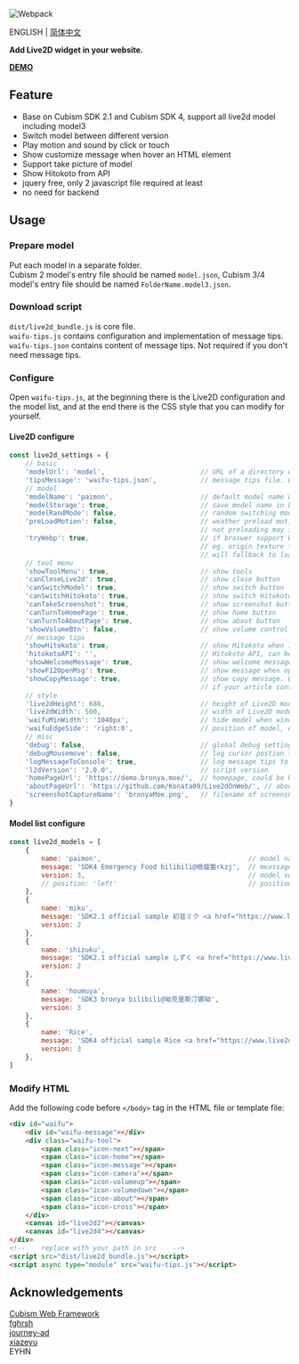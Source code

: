 ![Webpack](https://github.com/Konata09/Live2dOnWeb/workflows/Webpack/badge.svg)  

ENGLISH | [简体中文](https://github.com/Konata09/Live2dOnWeb/blob/master/README_CN.md)

**Add Live2D widget in your website.**  

**[DEMO](https://rivens.bronya.moe/)**

## Feature

- Base on Cubism SDK 2.1 and Cubism SDK 4, support all live2d model including model3  
- Switch model between different version  
- Play motion and sound by click or touch  
- Show customize message when hover an HTML element  
- Support take picture of model
- Show Hitokoto from API
- jquery free, only 2 javascript file required at least  
- no need for backend  

## Usage

### Prepare model

Put each model in a separate folder.  
Cubism 2 model's entry file should be named `model.json`, Cubism 3/4 model's entry file should be named `FolderName.model3.json`.

### Download script

`dist/live2d_bundle.js` is core file.  
`waifu-tips.js` contains configuration and implementation of message tips.  
`waifu-tips.json` contains content of message tips. Not required if you don't need message tips.

### Configure

Open `waifu-tips.js`, at the beginning there is the Live2D configuration and the model list, 
and at the end there is the CSS style that you can modify for yourself.

#### Live2D configure

```js
const live2d_settings = {
    // basic
    'modelUrl': 'model',                        // URL of a directory which consists of all model folder. NO slash in the end
    'tipsMessage': 'waifu-tips.json',           // message tips file. Can leave blank
    // model
    'modelName': 'paimon',                      // default model name when first visit website
    'modelStorage': true,                       // save model name in broswer
    'modelRandMode': false,                     // random switching model
    'preLoadMotion': false,                     // weather preload motion file. ONLY valid for model3 file,
                                                // not preloading may increase model loading speed, but it may cause jank when trigger motion.
    'tryWebp': true,                            // if broswer support WebP format, will try to load Webp texture first,
                                                // eg. origin texture file is klee.8192/texture_00.png, if enabled, will load klee.8192/texture_00.png.webp FIRST
                                                // will fallback to load origin file if any error occured 
    // tool menu
    'showToolMenu': true,                       // show tools
    'canCloseLive2d': true,                     // show close button
    'canSwitchModel': true,                     // show switch button
    'canSwitchHitokoto': true,                  // show switch Hitokoto button
    'canTakeScreenshot': true,                  // show screenshot button
    'canTurnToHomePage': true,                  // show home button
    'canTurnToAboutPage': true,                 // show about button
    'showVolumeBtn': false,                     // show volume control button, you could implement other logic yourself
    // message tips
    'showHitokoto': true,                       // show Hitokoto when inactive for 30 seconds
    'hitokotoAPI': '',                          // Hitokoto API, can be 'hitokoto.cn'(default), 'lwl12.com', 'jinrishici.com', 'fghrsh.net'
    'showWelcomeMessage': true,                 // show welcome message
    'showF12OpenMsg': true,                     // show message when open console
    'showCopyMessage': true,                    // show copy message. By default it watching copy operation inside '#articleContent' element,
                                                // if your article content is not under this tag, you could search and modify it below.
    // style
    'live2dHeight': 680,                        // height of Live2D model, NO 'px' in the end
    'live2dWidth': 500,                         // width of Live2D model, NO 'px' in the end
    'waifuMinWidth': '1040px',                  // hide model when window width less than setting, eg, '1040px' (Recommend) or 'disable'
    'waifuEdgeSide': 'right:0',                 // position of model, eg, 'left:0' or 'right:30', can be override by model setting
    // misc
    'debug': false,                             // global debug setting
    'debugMousemove': false,                    // log cursor postion to console, valid if debug is true
    'logMessageToConsole': true,                // log message tips to console
    'l2dVersion': '2.0.0',                      // script version
    'homePageUrl': 'https://demo.bronya.moe/',  // homepage, could be URL or 'auto'
    'aboutPageUrl': 'https://github.com/Konata09/Live2dOnWeb/', // about page
    'screenshotCaptureName': 'bronyaMoe.png',   // filename of screenshot, eg, 'live2d.png'
}
```

#### Model list configure

```js
const live2d_models = [
    {
        name: 'paimon',                                     // model name, should be same as folder name
        message: 'SDK4 Emergency Food bilibili@根瘤菌rkzj',  // meassage when switch to this model
        version: 3,                                         // model verion, different version has differnt entry file： 2: model.json , 3: FolderName.model3.json
        // position: 'left'                                 // position of this model
    },
    {
        name: 'miku',
        message: 'SDK2.1 official sample 初音ミク <a href="https://www.live2d.com/eula/live2d-free-material-license-agreement_en.html">LICENSE</a>',
        version: 2
    },
    {
        name: 'shizuku',
        message: 'SDK2.1 official sample しずく <a href="https://www.live2d.com/eula/live2d-free-material-license-agreement_en.html">LICENSE</a>',
        version: 2
    },
    {
        name: 'houmuya',
        message: 'SDK3 bronya bilibili@呦克里斯汀娜呦',
        version: 3
    },
    {
        name: 'Rice',
        message: 'SDK4 official sample Rice <a href="https://www.live2d.com/eula/live2d-free-material-license-agreement_en.html">LICENSE</a>',
        version: 3
    },
]
```

### Modify HTML

Add the following code before `</body>` tag in the HTML file or template file:

```html
<div id="waifu">
    <div id="waifu-message"></div>
    <div class="waifu-tool">
        <span class="icon-next"></span>
        <span class="icon-home"></span>
        <span class="icon-message"></span>
        <span class="icon-camera"></span>
        <span class="icon-volumeup"></span>
        <span class="icon-volumedown"></span>
        <span class="icon-about"></span>
        <span class="icon-cross"></span>
    </div>
    <canvas id="live2d2"></canvas>
    <canvas id="live2d4"></canvas>
</div>
<!--    replace with your path in src    -->
<script src="dist/live2d_bundle.js"></script>
<script async type="module" src="waifu-tips.js"></script>
```

## Acknowledgements

[Cubism Web Framework](https://github.com/Live2D/CubismWebFramework)  
[fghrsh](https://www.fghrsh.net/post/123.html)  
[journey-ad](https://github.com/journey-ad/live2d_src)  
[xiazeyu](https://github.com/xiazeyu/live2d-widget.js)  
EYHN

